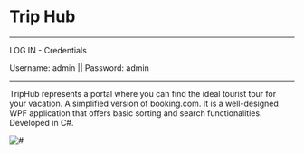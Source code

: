 # Trip Hub

********************
LOG IN - Credentials

Username: admin || Password: admin
*********************
TripHub represents a portal where you can find the ideal tourist tour for your vacation. A simplified version of booking.com.
It is a well-designed WPF application that offers basic sorting and search functionalities.
Developed in C#.

![#](images/loginPrint.png)
